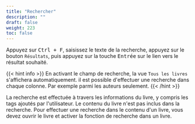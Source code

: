 ```yaml
---
title: "Rechercher"
description: ""
draft: false
weight: 223
toc: false
---
```


Appuyez sur <kbd>Ctrl + F</kbd>, saisissez le texte de la recherche, 
appuyez sur le bouton `Résultats`, puis appuyez sur la touche 
<kbd>Entrée</kbd> sur le lien vers le résultat souhaité.

{{< hint info >}}
En activant le champ de recherche, la vue `Tous les livres` 
s'affichera automatiquement. 
il est possible d'effectuer une recherche dans chaque colonne.
Par exemple parmi les auteurs seulement.
{{< /hint >}}

La recherche est effectuée à travers les informations du livre, y compris 
les tags ajoutés par l'utilisateur. 
Le contenu du livre n'est pas inclus dans la recherche. 
Pour effectuer une recherche dans le contenu d'un livre, vous devez 
ouvrir le livre et activer la fonction de recherche dans un livre. 
